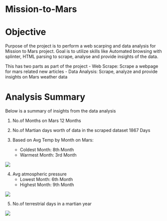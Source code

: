 # Mission-to-Mars

# Objective
 
   Purpose of the project is to perform a web scarping and data analysis for Mission to Mars project. Goal is to utilize skills like Automated browsing with splinter, HTML parsing to scrape, analyse and provide insights of the data.
   
   This has two parts as part of the project
    - Web Scrape: Scrape a webpage for mars related new articles
    - Data Analysis: Scrape, analyze and provide insights on Mars weather data

# Analysis Summary

Below is a summary of insights from the data analysis

1. No.of Months on Mars
     12 Months
     
2. No.of Martian days worth of data in the scraped dataset
     1867 Days

3. Based on Avg Temp by Month on Mars:
      - Coldest Month: 8th Month
      - Warmest Month: 3rd Month

  ![](https://github.com/SuniAnalytics/Mission-to-Mars/blob/main/Resources/3ColdHotMonths.png)

4. Avg atmospheric pressure 
      - Lowest Month: 6th Month
      - Highest Month: 9th Month

  ![](https://github.com/SuniAnalytics/Mission-to-Mars/blob/main/Resources/4AvgPressurebyMonth.png)

5. No.of terrestrial days in a martian year      

  ![](https://github.com/SuniAnalytics/Mission-to-Mars/blob/main/Resources/5%23ofTerrestrialDays.png)
